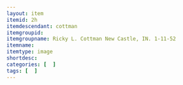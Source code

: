 ```yaml
---
layout: item
itemid: 2h
itemdescendant: cottman
itemgroupid: 
itemgroupname: Ricky L. Cottman New Castle, IN. 1-11-52
itemname: 
itemtype: image
shortdesc: 
categories: [  ]
tags: [  ]
---
```








